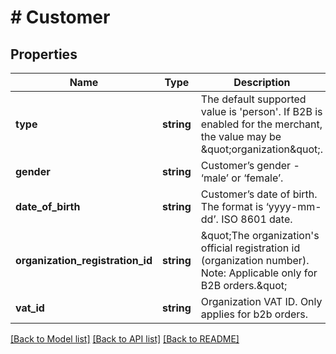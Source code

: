 # # Customer

## Properties

Name | Type | Description | Notes
------------ | ------------- | ------------- | -------------
**type** | **string** | The default supported value is &#39;person&#39;. If B2B is enabled for the merchant, the value may be \&quot;organization\&quot;. | [optional]
**gender** | **string** | Customer’s gender - ‘male’ or ‘female’. | [optional]
**date_of_birth** | **string** | Customer’s date of birth. The format is ‘yyyy-mm-dd’. ISO 8601 date. | [optional]
**organization_registration_id** | **string** | \&quot;The organization&#39;s official registration id (organization number).  Note: Applicable only for B2B orders.\&quot; | [optional]
**vat_id** | **string** | Organization VAT ID. Only applies for b2b orders. | [optional]

[[Back to Model list]](../../README.md#models) [[Back to API list]](../../README.md#endpoints) [[Back to README]](../../README.md)
